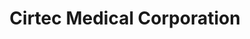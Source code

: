 ---
title: "Cirtec Medical Corporation"
url: /los-gatos/cirtec-medical-corporation/
shop: medical supply
---